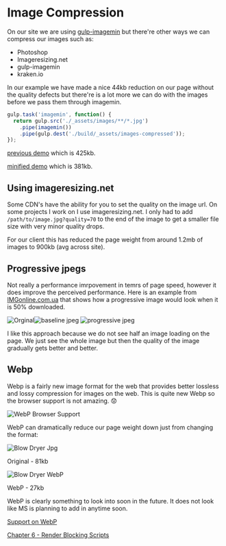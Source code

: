 # Image Compression
On our site we are using [gulp-imagemin](https://www.npmjs.com/package/gulp-imagemin) but there're other ways we can compress our images such as:

- Photoshop
- Imageresizing.net
- gulp-imagemin
- kraken.io

In our example we have made a nice 44kb reduction on our page without the quality defects but there're is a lot more we can do with the images before we pass them through imagemin.

```js
gulp.task('imagemin', function() {
  return gulp.src('./_assets/images/**/*.jpg')
    .pipe(imagemin())
    .pipe(gulp.dest('./build/_assets/images-compressed'));
});
```

[previous demo](http://performance-kit.surge.sh/04/after.html) which is 425kb.

[minified demo](http://performance-kit.surge.sh/05/after.html) which is 381kb.

## Using imageresizing.net

Some CDN's have the ability for you to set the quality on the image url. On some projects I work on I use imageresizing.net. I only had to add `/path/to/image.jpg?quality=70` to the end of the image to get a smaller file size with very minor quality drops.

For our client this has reduced the page weight from around 1.2mb of images to 900kb (avg across site).

## Progressive jpegs
Not really a performance imrpovement in temrs of page speed, however it does improve the perceived performance. Here is an example from [IMGonline.com.ua](https://www.imgonline.com.ua/eng/make-jpeg-progressive-without-compression.php) that shows how a progressive image would look when it is 50% downloaded.

![Orginal](https://www.imgonline.com.ua/examples/original-2.jpg)![baseline jpeg](https://www.imgonline.com.ua/examples/progressive-no.jpg) ![progressive jpeg](https://www.imgonline.com.ua/examples/progressive-yes.jpg)

I like this approach because we do not see half an image loading on the page. We just see the whole image but then the quality of the image gradually gets better and better.

## Webp
Webp is a fairly new image format for the web that provides better lossless and lossy compression for images on the web. This is quite new Webp so the browser support is not amazing. :worried:

![WebP Browser Support](https://raw.githubusercontent.com/code-mattclaffey/performance-kit/master/05-image-compression/screenshots/webp-bs.png)


WebP can dramatically reduce our page weight down just from changing the format:

![Blow Dryer Jpg](https://raw.githubusercontent.com/code-mattclaffey/performance-kit/master/_assets/images/blow-dryer.jpg)

Original - 81kb

![Blow Dryer WebP](https://raw.githubusercontent.com/code-mattclaffey/performance-kit/master/_assets/images/blow-dryer.webp)

WebP - 27kb

WebP is clearly something to look into soon in the future. It does not look like MS is planning to add in anytime soon.

[Support on WebP](https://developer.microsoft.com/en-us/microsoft-edge/platform/status/webpimageformat/)

[Chapter 6 - Render Blocking Scripts](https://github.com/code-mattclaffey/performance-kit/tree/master/06-render-blocking-scripts/readme.md)
